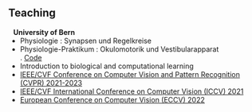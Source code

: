 ## Teaching

<h4 style="margin:0 10px 0;">University of Bern</h4>

<ul style="margin:0 0 5px;">
  <li>Physiologie : Synapsen und Regelkreise</li>
  <li>Physiologie-Praktikum : Okulomotorik und Vestibularapparat</li>. <a href="https://camillegontier.github.io/assets/files/curriculum_vitae.pdf
">Code</a>
  <li>Introduction to biological and computational learning</li>



  
  <li><a href="http://cvpr2023.thecvf.com/"><autocolor>IEEE/CVF Conference on Computer Vision and Pattern Recognition (CVPR) 2021-2023</autocolor></a></li>
  <li><a href="http://iccv2021.thecvf.com/"><autocolor>IEEE/CVF International Conference on Computer Vision (ICCV) 2021</autocolor></a></li>
  <li><a href="https://eccv2022.ecva.net/"><autocolor>European Conference on Computer Vision (ECCV) 2022</autocolor></a></li>
</ul>


